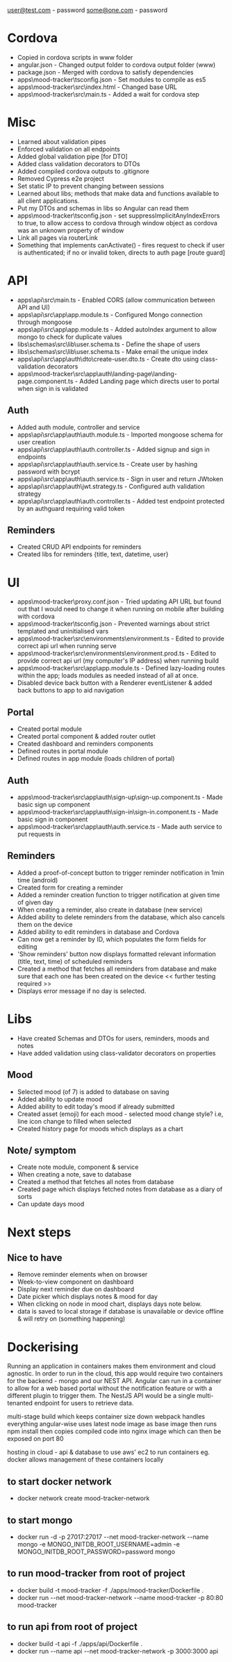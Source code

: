 user@test.com - password 
some@one.com - password

# Cordova
- Copied in cordova scripts in www folder
- angular.json - Changed output folder to cordova output folder (www)
- package.json - Merged with cordova to satisfy dependencies
- apps\mood-tracker\tsconfig.json - Set modules to compile as es5
- apps\mood-tracker\src\index.html - Changed base URL
- apps\mood-tracker\src\main.ts - Added a wait for cordova step

# Misc
- Learned about validation pipes
- Enforced validation on all endpoints
- Added global validation pipe [for DTO]
- Added class validation decorators to DTOs
- Added compiled cordova outputs to .gitignore 
- Removed Cypress e2e project 
- Set static IP to prevent changing between sessions
- Learned about libs; methods that make data and functions available to all client applications.
- Put my DTOs and schemas in libs so Angular can read them
- apps\mood-tracker\tsconfig.json - set suppressImplicitAnyIndexErrors to true, to allow access to cordova through window object as cordova was an unknown property of window
- Link all pages via routerLink
- Something that implements canActivate() - fires request to check if user is authenticated; if no or invalid token, directs to auth page [route guard]

# API
- apps\api\src\main.ts - Enabled CORS (allow communication between API and UI)
- apps\api\src\app\app.module.ts - Configured Mongo connection through mongoose 
- apps\api\src\app\app.module.ts - Added autoIndex argument to allow mongo to check for duplicate values
- libs\schemas\src\lib\user.schema.ts - Define the shape of users 
- libs\schemas\src\lib\user.schema.ts - Make email the unique index
- apps\api\src\app\auth\dto\create-user.dto.ts - Create dto using class-validation decorators
- apps\mood-tracker\src\app\auth\landing-page\landing-page.component.ts - Added Landing page which directs user to portal when sign in is validated

## Auth
- Added auth module, controller and service
- apps\api\src\app\auth\auth.module.ts - Imported mongoose schema for user creation
- apps\api\src\app\auth\auth.controller.ts - Added signup and sign in endpoints
- apps\api\src\app\auth\auth.service.ts - Create user by hashing password with bcrypt
- apps\api\src\app\auth\auth.service.ts - Sign in user and return JWtoken
- apps\api\src\app\auth\jwt.strategy.ts - Configured auth validation strategy
- apps\api\src\app\auth\auth.controller.ts - Added test endpoint protected by an authguard requiring valid token

## Reminders
- Created CRUD API endpoints for reminders
- Created libs for reminders {title, text, datetime, user}

# UI
- apps\mood-tracker\proxy.conf.json - Tried updating API URL but found out that I would need to change it when running on mobile after building with cordova
- apps\mood-tracker\tsconfig.json - Prevented warnings about strict templated and uninitialised vars
- apps\mood-tracker\src\environments\environment.ts - Edited to provide correct api url when running serve
- apps\mood-tracker\src\environments\environment.prod.ts - Edited to provide correct api url (my computer's IP address) when running build
- apps\mood-tracker\src\app\app.module.ts - Defined lazy-loading routes within the app; loads modules as needed instead of all at once.
- Disabled device back button with a Renderer eventListener & added back buttons to app to aid navigation 

## Portal
- Created portal module
- Created portal component & added router outlet
- Created dashboard and reminders components
- Defined routes in portal module
- Defined routes in app module (loads children of portal)

## Auth
- apps\mood-tracker\src\app\auth\sign-up\sign-up.component.ts - Made basic sign up component
- apps\mood-tracker\src\app\auth\sign-in\sign-in.component.ts - Made basic sign in component
- apps\mood-tracker\src\app\auth\auth.service.ts - Made auth service to put requests in

## Reminders
- Added a proof-of-concept button to trigger reminder notification in 1min time (android)
- Created form for creating a reminder
- Added a reminder creation function to trigger notification at given time of given day
- When creating a reminder, also create in database (new service)
- Added ability to delete reminders from the database, which also cancels them on the device
- Added ability to edit reminders in database and Cordova
- Can now get a reminder by ID, which populates the form fields for editing
- 'Show reminders' button now displays formatted relevant information (title, text, time) of scheduled reminders
- Created a method that fetches all reminders from database and make sure that each one has been created on the device << further testing required >>
- Displays error message if no day is selected.
  
# Libs
- Have created Schemas and DTOs for users, reminders, moods and notes
- Have added validation using class-validator decorators on properties

## Mood
- Selected mood (of 7) is added to database on saving
- Added ability to update mood
- Added ability to edit today's mood if already submitted
- Created asset (emoji) for each mood - selected mood change style? i.e, line icon change to filled when selected
- Created history page for moods which displays as a chart

## Note/ symptom
- Create note module, component & service 
- When creating a note, save to database
- Created a method that fetches all notes from database
- Created page which displays fetched notes from database as a diary of sorts
- Can update days mood

# Next steps
## Nice to have
- Remove reminder elements when on browser
- Week-to-view component on dashboard
- Display next reminder due on dashboard
- Date picker which displays notes & mood for day
- When clicking on node in mood chart, displays days note below.
- data is saved to local storage if database is unavailable or device offline & will retry on (something happening)

# Dockerising

Running an application in containers makes them environment and cloud agnostic. In order to run in the cloud, this app would require two containers for the backend - mongo and our NEST API. Angular can run in a container to allow for a web based portal without the notification feature or with a different plugin to trigger them. The NestJS API would be a single multi-tenanted endpoint for users to retrieve data.

multi-stage build which keeps container size down
webpack handles everything angular-wise
uses latest node image as base image
then runs npm install
then copies compiled code into nginx image 
which can then be exposed on port 80

hosting in cloud - api & database to use aws' ec2 to run containers eg.
docker allows management of these containers locally

## to start docker network
- docker network create mood-tracker-network

## to start mongo
- docker run -d -p 27017:27017 --net mood-tracker-network --name mongo -e MONGO_INITDB_ROOT_USERNAME=admin -e MONGO_INITDB_ROOT_PASSWORD=password mongo

## to run mood-tracker from root of project
- docker build -t mood-tracker -f ./apps/mood-tracker/Dockerfile .
- docker run --net mood-tracker-network --name mood-tracker -p 80:80 mood-tracker

## to run api from root of project
- docker build -t api -f ./apps/api/Dockerfile .
- docker run --name api --net mood-tracker-network -p 3000:3000 api